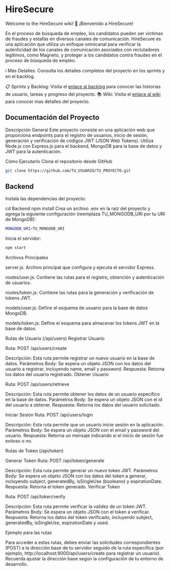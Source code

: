# HireSecure

Welcome to the HireSecure wiki!
🚀 ¡Bienvenido a HireSecure!

En el proceso de búsqueda de empleo, los candidatos pueden ser víctimas de fraudes y estafas en diversos canales de comunicación. HireSecure es una aplicación que utiliza un enfoque omnicanal para verificar la autenticidad de los canales de comunicación asociados con reclutadores legítimos, como Magneto, y proteger a los candidatos contra fraudes en el proceso de búsqueda de empleo.

ℹ️ Más Detalles: Consulta los detalles completos del proyecto en los sprints y en el backlog.

📋 Sprints y Backlog: Visita el [enlace al backlog](https://github.com/users/FoxntaU/projects/1) para conocer las historias de usuario, tareas y progreso del proyecto.
📚 Wiki: Visita el [enlace al wiki](https://github.com/FoxntaU/HireSecure/wiki/Sprint-1) para conocer mas detalles del proyecto.


## Documentación del Proyecto
Descripción General
Este proyecto consiste en una aplicación web que proporciona endpoints para el registro de usuarios, inicio de sesión, generación y verificación de códigos JWT (JSON Web Tokens). Utiliza Node.js con Express.js para el backend, MongoDB para la base de datos y JWT para la autenticación.

Cómo Ejecutarlo
Clona el repositorio desde GitHub

```bash
git clone https://github.com/TU_USUARIO/TU_PROYECTO.git
```

## Backend

Instala las dependencias del proyecto:

cd Backend 
npm install
Crea un archivo .env en la raíz del proyecto y agrega la siguiente configuración (reemplaza TU_MONGODB_URI por tu URI de MongoDB):

```bash
MONGODB_URI=TU_MONGODB_URI
```


Inicia el servidor:
```bash
npm start
```

Archivos Principales

server.js: Archivo principal que configura y ejecuta el servidor Express.

routes/user.js: Contiene las rutas para el registro, obtención y autenticación de usuarios.

routes/token.js: Contiene las rutas para la generación y verificación de tokens JWT.

models/user.js: Define el esquema de usuario para la base de datos MongoDB.

models/token.js: Define el esquema para almacenar los tokens JWT en la base de datos.


Rutas de Usuario (/api/users)
Registrar Usuario

Ruta: POST /api/users/create

Descripción: Esta ruta permite registrar un nuevo usuario en la base de datos.
Parámetros Body: Se espera un objeto JSON con los datos del usuario a registrar, incluyendo name, email y password.
Respuesta: Retorna los datos del usuario registrado.
Obtener Usuario

Ruta: POST /api/users/retrieve

Descripción: Esta ruta permite obtener los datos de un usuario específico en la base de datos.
Parámetros Body: Se espera un objeto JSON con el id del usuario a obtener.
Respuesta: Retorna los datos del usuario solicitado.

Iniciar Sesión
Ruta: POST /api/users/login

Descripción: Esta ruta permite que un usuario inicie sesión en la aplicación.
Parámetros Body: Se espera un objeto JSON con el email y password del usuario.
Respuesta: Retorna un mensaje indicando si el inicio de sesión fue exitoso o no.


Rutas de Token (/api/token)

Generar Token
Ruta: POST /api/token/generate

Descripción: Esta ruta permite generar un nuevo token JWT.
Parámetros Body: Se espera un objeto JSON con los datos del token a generar, incluyendo subject, generatedBy, isSingleUse (booleano) y expirationDate.
Respuesta: Retorna el token generado.
Verificar Token

Ruta: POST /api/token/verify

Descripción: Esta ruta permite verificar la validez de un token JWT.
Parámetros Body: Se espera un objeto JSON con el token a verificar.
Respuesta: Retorna los datos del token verificado, incluyendo subject, generatedBy, isSingleUse, expirationDate y used.

Ejemplo para las rutas 

Para acceder a estas rutas, debes enviar las solicitudes correspondientes (POST) a la dirección base de tu servidor seguido de la ruta específica (por ejemplo, http://localhost:9000/api/users/create para registrar un usuario). Recuerda ajustar la dirección base según la configuración de tu entorno de desarrollo.
